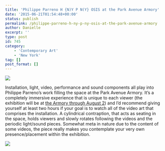 ```yaml
---
title: 'Philippe Parreno H {N)Y P N(Y} OSIS at the Park Avenue Armory'
date: '2015-06-21T01:54:48+00:00'
status: publish
permalink: /philippe-parreno-h-ny-p-ny-osis-at-the-park-avenue-armory
author: Danielle
excerpt: ''
type: post
id: 745
category:
    - 'Contemporary Art'
    - 'New York'
tag: []
post_format: []
---
```

![](https://c4.staticflickr.com/4/3720/18996320292_81c92264f2_z.jpg)

Installation, light, video, performance and sound components all play into Philippe Parreno’s work filling the space at the Park Avenue Armory. It’s a completely immersive experience that is unique to each viewer (the exhibition will be at [the Armory through August 2](http://www.armoryonpark.org/programs_events/detail/philippe_parreno)) and I’d recommend giving yourself at least two hours if your goal is to watch all of the video art that comprises the installation. A cylindrical contraption, that acts as seating in the space, holds viewers and slowly rotates following the videos and the periodic light/sound pieces. Somewhat meta in nature due to the content of some videos, the piece really makes you contemplate your very own presence/placement within the exhibition.

![](https://c1.staticflickr.com/1/541/19001775225_ee958f4aeb_z.jpg)